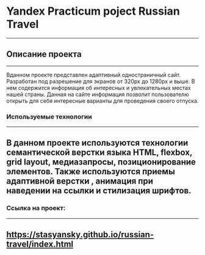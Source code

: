 # Yandex Practicum poject **Russian Travel**
---
## Описание проекта
---
Вданном проекте представлен адаптивный одностраничный сайт. Разработан под разрешение для экранов от 320px до 1280px и выше. В нем содержится информация об интересных и увлекательных местах нашей страны. Данная на сайте информация позволит пользователю открыть для себя интересные варианты для проведения своего отпуска.
### Используемые технологии
---
В данном проекте используются технологии семантической верстки языка HTML, flexbox, grid layout, медиазапросы, позиционирование элементов. Также используются приемы адаптивной верстки , анимация при наведении на ссылки и стилизация шрифтов.
---
### Ссылка на проект:
---
https://stasyansky.github.io/russian-travel/index.html
---
